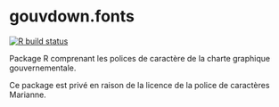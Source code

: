 # gouvdown.fonts

<!-- badges: start -->
[![R build status](https://github.com/spyrales/gouvdown.fonts/workflows/R-CMD-check/badge.svg)](https://github.com/spyrales/gouvdown.fonts/actions)
<!-- badges: end -->

Package R comprenant les polices de caractère de la charte graphique gouvernementale.

Ce package est privé en raison de la licence de la police de caractères Marianne.
